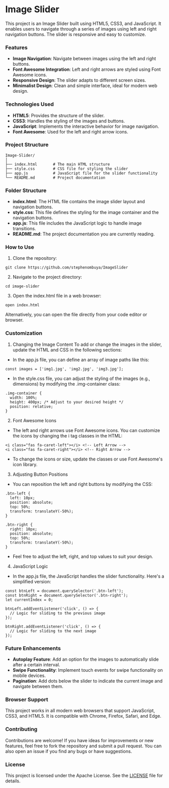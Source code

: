 # **Image Slider**
This project is an Image Slider built using HTML5, CSS3, and JavaScript. It enables users to navigate through a series of images using left and right navigation buttons. The slider is responsive and easy to customize.



### **Features**
- **Image Navigation**: Navigate between images using the left and right buttons.
- **Font Awesome Integration**: Left and right arrows are styled using Font Awesome icons.
- **Responsive Design**: The slider adapts to different screen sizes.
- **Minimalist Design**: Clean and simple interface, ideal for modern web design.



### **Technologies Used**
- **HTML5**: Provides the structure of the slider.
- **CSS3**: Handles the styling of the images and buttons.
- **JavaScript**: Implements the interactive behavior for image navigation.
- **Font Awesome**: Used for the left and right arrow icons.



### **Project Structure**

```
Image-Slider/
│
├── index.html       # The main HTML structure
├── style.css        # CSS file for styling the slider
├── app.js           # JavaScript file for the slider functionality
└── README.md        # Project documentation
```



### **Folder Structure**
- **index.html**: The HTML file contains the image slider layout and navigation buttons.
- **style.css**: This file defines the styling for the image container and the navigation buttons.
- **app.js**: This file includes the JavaScript logic to handle image transitions.
- **README.md**: The project documentation you are currently reading.



### **How to Use**
1. Clone the repository:

```
git clone https://github.com/stephenombuya/ImageSlider
```

2. Navigate to the project directory:

```
cd image-slider
```

3. Open the index.html file in a web browser:

```
open index.html
```

Alternatively, you can open the file directly from your code editor or browser.



### **Customization**
1. Changing the Image Content
To add or change the images in the slider, update the HTML and CSS in the following sections:

- In the app.js file, you can define an array of image paths like this:

```
const images = ['img1.jpg', 'img2.jpg', 'img3.jpg'];
```

- In the style.css file, you can adjust the styling of the images (e.g., dimensions) by modifying the .img-container class:

```
.img-container {
  width: 100%;
  height: 400px; /* Adjust to your desired height */
  position: relative;
}
```

2. Font Awesome Icons
- The left and right arrows use Font Awesome icons. You can customize the icons by changing the i tag classes in the HTML:

```
<i class="fas fa-caret-left"></i> <!-- Left Arrow -->
<i class="fas fa-caret-right"></i> <!-- Right Arrow -->
```

- To change the icons or size, update the classes or use Font Awesome's icon library.

3. Adjusting Button Positions
- You can reposition the left and right buttons by modifying the CSS:

```
.btn-left {
  left: 10px;
  position: absolute;
  top: 50%;
  transform: translateY(-50%);
}

.btn-right {
  right: 10px;
  position: absolute;
  top: 50%;
  transform: translateY(-50%);
}
```

- Feel free to adjust the left, right, and top values to suit your design.

4. JavaScript Logic
- In the app.js file, the JavaScript handles the slider functionality. Here's a simplified version:

```
const btnLeft = document.querySelector('.btn-left');
const btnRight = document.querySelector('.btn-right');
let currentIndex = 0;

btnLeft.addEventListener('click', () => {
  // Logic for sliding to the previous image
});

btnRight.addEventListener('click', () => {
  // Logic for sliding to the next image
});
```



### **Future Enhancements**
- **Autoplay Feature**: Add an option for the images to automatically slide after a certain interval.
- **Swipe Functionality**: Implement touch events for swipe functionality on mobile devices.
- **Pagination**: Add dots below the slider to indicate the current image and navigate between them.



### **Browser Support**
This project works in all modern web browsers that support JavaScript, CSS3, and HTML5. It is compatible with Chrome, Firefox, Safari, and Edge.



### **Contributing**
Contributions are welcome! If you have ideas for improvements or new features, feel free to fork the repository and submit a pull request. You can also open an issue if you find any bugs or have suggestions.



### **License**
This project is licensed under the Apache License. See the [LICENSE](https://github.com/stephenombuya/ImageSlider/blob/main/LICENSE) file for details.

